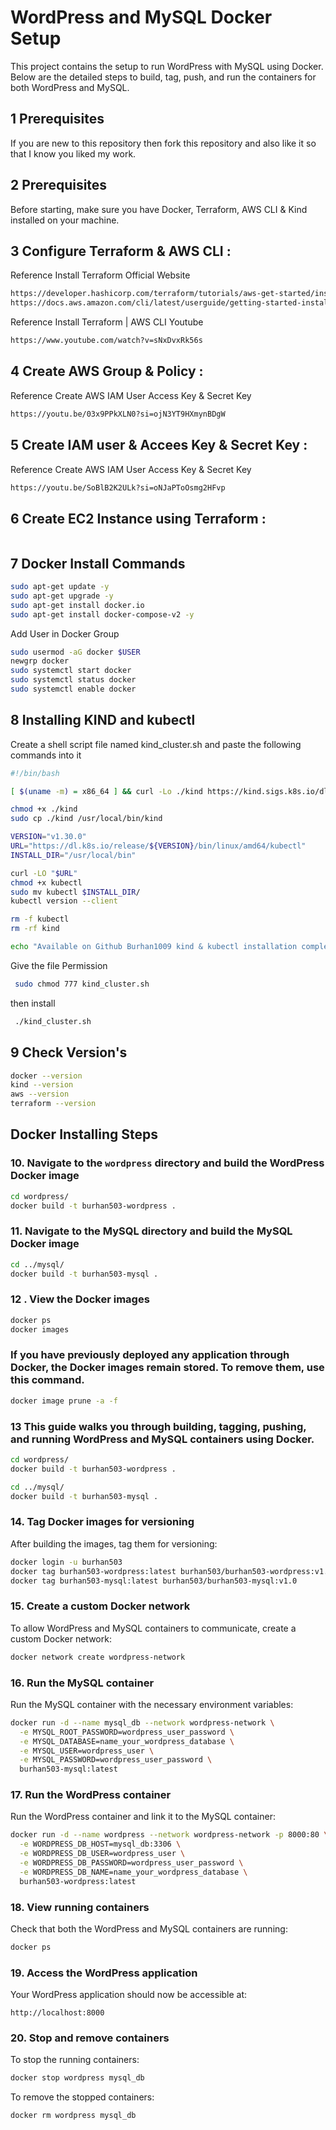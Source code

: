 # WordPress and MySQL Docker Setup

This project contains the setup to run WordPress with MySQL using Docker. Below are the detailed steps to build, tag, push, and run the containers for both WordPress and MySQL.

## 1 Prerequisites

If you are new to this repository then fork this repository and also like it so that I know you liked my work.

## 2 Prerequisites
Before starting, make sure you have Docker, Terraform, AWS CLI & Kind installed on your machine. 

## 3 Configure Terraform & AWS CLI : 
Reference Install Terraform Official Website 
```bash
https://developer.hashicorp.com/terraform/tutorials/aws-get-started/install-cli
https://docs.aws.amazon.com/cli/latest/userguide/getting-started-install.html
```
Reference Install Terraform | AWS CLI Youtube
```bash
https://www.youtube.com/watch?v=sNxDvxRk56s
```

## 4 Create AWS Group & Policy : 
Reference Create AWS IAM User Access Key & Secret Key 
```bash
https://youtu.be/03x9PPkXLN0?si=ojN3YT9HXmynBDgW
```

## 5 Create IAM user & Accees Key & Secret Key  : 
Reference Create AWS IAM User Access Key & Secret Key 
```bash
https://youtu.be/SoBlB2K2ULk?si=oNJaPToOsmg2HFvp
```

## 6 Create EC2 Instance using Terraform  : 
```bash

```
## 7 Docker Install Commands
```bash
sudo apt-get update -y 
sudo apt-get upgrade -y
sudo apt-get install docker.io
sudo apt-get install docker-compose-v2 -y
```
Add User in Docker Group
```bash
sudo usermod -aG docker $USER
newgrp docker
sudo systemctl start docker
sudo systemctl status docker
sudo systemctl enable docker
```
## 8 Installing KIND and kubectl
Create a shell script file named kind_cluster.sh and paste the following commands into it 
```bash
#!/bin/bash

[ $(uname -m) = x86_64 ] && curl -Lo ./kind https://kind.sigs.k8s.io/dl/v0.20.0/kind-linux-amd64

chmod +x ./kind
sudo cp ./kind /usr/local/bin/kind

VERSION="v1.30.0"
URL="https://dl.k8s.io/release/${VERSION}/bin/linux/amd64/kubectl"
INSTALL_DIR="/usr/local/bin"

curl -LO "$URL"
chmod +x kubectl
sudo mv kubectl $INSTALL_DIR/
kubectl version --client

rm -f kubectl
rm -rf kind

echo "Available on Github Burhan1009 kind & kubectl installation complete."
```
Give the file Permission 
```bash
 sudo chmod 777 kind_cluster.sh
```
then install 
```bash
 ./kind_cluster.sh
```
## 9 Check Version's 

```bash
docker --version
kind --version
aws --version
terraform --version
```
## Docker Installing Steps 
### 10. Navigate to the `wordpress` directory and build the WordPress Docker image
```bash
cd wordpress/
docker build -t burhan503-wordpress .
```
### 11. Navigate to the MySQL directory and build the MySQL Docker image
```bash
cd ../mysql/
docker build -t burhan503-mysql .
```
### 12 . View the Docker images
```bash
docker ps
docker images
```
### If you have previously deployed any application through Docker, the Docker images remain stored. To remove them, use this command.
```bash
docker image prune -a -f
```
### 13 This guide walks you through building, tagging, pushing, and running WordPress and MySQL containers using Docker.
```bash
cd wordpress/
docker build -t burhan503-wordpress .
```
```bash
cd ../mysql/
docker build -t burhan503-mysql .
```

### 14. Tag Docker images for versioning 
After building the images, tag them for versioning:
```bash
docker login -u burhan503
docker tag burhan503-wordpress:latest burhan503/burhan503-wordpress:v1.0
docker tag burhan503-mysql:latest burhan503/burhan503-mysql:v1.0
```
### 15. Create a custom Docker network
To allow WordPress and MySQL containers to communicate, create a custom Docker network:
```bash
docker network create wordpress-network
```

### 16. Run the MySQL container
Run the MySQL container with the necessary environment variables:
```bash
docker run -d --name mysql_db --network wordpress-network \
  -e MYSQL_ROOT_PASSWORD=wordpress_user_password \
  -e MYSQL_DATABASE=name_your_wordpress_database \
  -e MYSQL_USER=wordpress_user \
  -e MYSQL_PASSWORD=wordpress_user_password \
  burhan503-mysql:latest
```

### 17. Run the WordPress container 
Run the WordPress container and link it to the MySQL container:
```bash
docker run -d --name wordpress --network wordpress-network -p 8000:80 \
  -e WORDPRESS_DB_HOST=mysql_db:3306 \
  -e WORDPRESS_DB_USER=wordpress_user \
  -e WORDPRESS_DB_PASSWORD=wordpress_user_password \
  -e WORDPRESS_DB_NAME=name_your_wordpress_database \
  burhan503-wordpress:latest
```

### 18. View running containers
Check that both the WordPress and MySQL containers are running:
```bash
docker ps
```

### 19. Access the WordPress application
Your WordPress application should now be accessible at:
```
http://localhost:8000
```

### 20. Stop and remove containers
To stop the running containers:
```bash
docker stop wordpress mysql_db
```
To remove the stopped containers:
```bash
docker rm wordpress mysql_db
```
